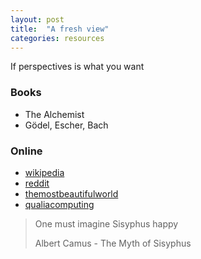 ```yaml
---
layout: post
title:  "A fresh view"
categories: resources
---
```


If perspectives is what you want

### Books

- The Alchemist
- Gödel, Escher, Bach

### Online

- [wikipedia](https://en.wikipedia.org/wiki/Open_individualism)
- [reddit](https://www.reddit.com/r/OpenIndividualism/wiki/reading)
- [themostbeautifulworld](https://themostbeautifulworld.com/blog/stargate)
- [qualiacomputing](https://qualiacomputing.com/)

<blockquote>
One must imagine Sisyphus happy
<p>Albert Camus - The Myth of Sisyphus</p>
</blockquote>